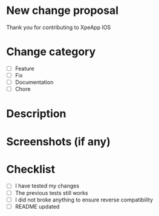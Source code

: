 # New change proposal

Thank you for contributing to XpeApp IOS

<!-- Please first describe your change. -->

# Change category

- [ ] Feature
- [ ] Fix
- [ ] Documentation
- [ ] Chore

# Description

<!-- Put a full  description of your modifications -->

# Screenshots (if any)

<!-- Add screens to show your changes -->

# Checklist

- [ ] I have tested my changes
- [ ] The previous tests still works
- [ ] I did not broke anything to ensure reverse compatibility
- [ ] README updated
